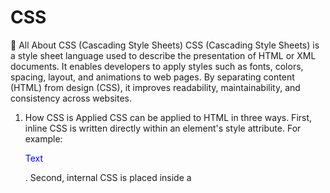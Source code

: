 # CSS

🎨 All About CSS (Cascading Style Sheets)
CSS (Cascading Style Sheets) is a style sheet language used to describe the presentation of HTML or XML documents. It enables developers to apply styles such as fonts, colors, spacing, layout, and animations to web pages. By separating content (HTML) from design (CSS), it improves readability, maintainability, and consistency across websites.

1. How CSS is Applied
CSS can be applied to HTML in three ways. First, inline CSS is written directly within an element's style attribute. For example: <p style="color:blue;">Text</p>. Second, internal CSS is placed inside a <style> tag within the <head> section of the HTML document. This is useful for styling a single page. Third, external CSS is written in a separate .css file and linked using the <link> tag. This method is preferred for large websites as it promotes reusability and better organization.

2. CSS Syntax
CSS syntax is made up of selectors and declaration blocks. A selector targets an HTML element, and the declaration block defines style rules. Each rule has a property and a value, separated by a colon. For example:

body {
  background-color: #f5f5f5;
  font-family: Arial, sans-serif;
}
3. CSS Selectors
Selectors are used to apply styles to specific HTML elements. Common types include:
Universal selector (*) targets all elements.
Type selector (like p, h1) targets specific HTML tags.
Class selector (.classname) targets elements with a specific class.
ID selector (#idname) targets a unique element by ID.
Attribute selector ([type="text"]) targets elements with a specific attribute.
Combinators allow targeting elements based on hierarchy (e.g., div > p).

4. The CSS Box Model
Every HTML element is considered a box. The box model describes this layout using four layers:
Content – The text or image inside the element.
Padding – The space around the content.
Border – A line surrounding the padding.
Margin – The space outside the border, separating it from other elements.
Understanding the box model is key to managing spacing and alignment.

5. Layout and Positioning
CSS provides various tools for layout and positioning. The display property determines how an element is rendered (block, inline, flex, grid, etc.). The position property controls the element’s placement and can be set to static (default), relative, absolute, fixed, or sticky. Older layouts used float and clear, but modern web design now relies on Flexbox and CSS Grid for responsive, clean layouts.

6. Responsive Design
To make websites mobile-friendly, CSS uses media queries. These allow styles to adapt based on screen size or device characteristics. For example:
@media (max-width: 768px) {
  body {
    background-color: lightblue;
  }
}
This changes the background color only on small screens.

7. Advanced Features
CSS supports advanced styling like:
Pseudo-classes (:hover, :focus) that apply styles based on user interaction.
Pseudo-elements (::before, ::after) that let you style parts of an element.
Transitions and Animations for smooth effects.
CSS Variables that store reusable values:
:root {
  --primary-color: #3498db;
}
h1 {
  color: var(--primary-color);
}

8. Why CSS is Important
CSS improves web design in several ways. It separates concerns between content and style, enables reusability through external stylesheets, improves accessibility, and enhances user experience with visual styling and responsiveness. It also reduces redundancy and allows for quick global updates.

🧠 Final Thoughts
CSS is a fundamental technology in web development. Mastering it allows developers to build attractive, accessible, and responsive websites. By learning the box model, layout systems like Flexbox and Grid, and advanced features like transitions and variables, developers can create modern web interfaces with ease.
